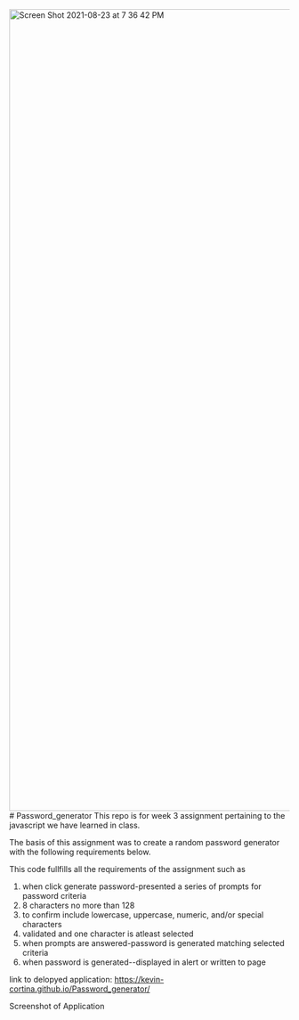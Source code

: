 <img width="1440" alt="Screen Shot 2021-08-23 at 7 36 42 PM" src="https://user-images.githubusercontent.com/86452366/130547074-aee19856-3a8f-44ac-9c66-9ad0d759b534.png">
# Password_generator
This repo is for week 3 assignment pertaining to the javascript we have learned in class. 

The basis of this assignment was to create a random password generator with the following requirements below.

This code fullfills all the requirements of the assignment such as
1. when click generate password-presented a series of prompts for password criteria
2. 8 characters no more than 128
3. to confirm include lowercase, uppercase, numeric, and/or special characters
4. validated and one character is atleast selected
5. when prompts are answered-password is generated matching selected criteria
6. when password is generated--displayed in alert or written to page


link to delopyed application: https://kevin-cortina.github.io/Password_generator/

Screenshot of Application
